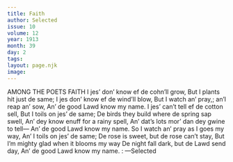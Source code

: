 ```yaml
---
title: Faith
author: Selected
issue: 10
volume: 12
year: 1913
month: 39
day: 2
tags:
layout: page.njk
image:
---
```

AMONG THE POETS    FAITH    I jes’ don’ know ef de cohn’ll grow, But I plants hit just de same; I jes don’ know ef de wind’Il blow, But I watch an’ pray,; an’I reap an’ sow, An’ de good Lawd know my name. I jes’ can’t tell ef de cotton sell, But I toils on jes’ de same; De birds they build where de spring sap swell, An’ dey know enuff for a rainy spell, An’ dat’s lots mor’ dan dey gwine to tell— An’ de good Lawd know my name. So I watch an’ pray as I goes my way, An’ I toils on jes’ de same; De rose is sweet, but de rose can’t stay, But I’m mighty glad when it blooms my way De night fall dark, but de Lawd send day, An’ de good Lawd know my name. : —Selected 


